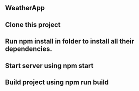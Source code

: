 ## WeatherApp

## Clone this project

## Run npm install in folder to install all their dependencies.

## Start server using npm start

## Build project using npm run build